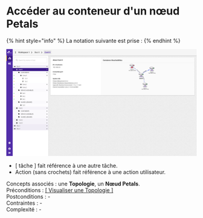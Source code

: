 # Accéder au conteneur d'un nœud Petals

{% hint style="info" %}
La notation suivante est prise :
{% endhint %}

![Page d&apos;un container s&#xE9;lectionn&#xE9;](../../.gitbook/assets/container-overview-default.png)

* \[ tâche \] fait référence à une autre tâche.
* Action \(sans crochets\) fait référence à une action utilisateur.

Concepts associés : une **Topologie**, un **Nœud Petals**.  
Préconditions : [\[ Visualiser une Topologie \]](../topologie/visualiser-une-topologie.md)  
Postconditions : -  
Contraintes : -  
Complexité : -

